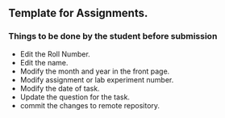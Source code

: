 ## Template for Assignments.

### Things to be done by the student before submission
* Edit the Roll Number.
* Edit the name.
* Modify the month and year in the front page.
* Modify assignment or lab experiment number.
* Modify the date of task.
* Update the question for the task.
* commit the changes to remote repository.

